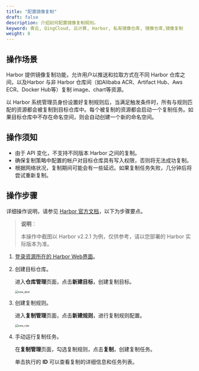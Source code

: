 ```yaml
---
title: "配置镜像复制"
draft: false
description: 介绍如何配置镜像复制规则。
keyword: 青云, QingCloud, 云计算, Harbor, 私有镜像仓库, 镜像仓库,镜像复制
weight: 8
---
```


## 操作场景

Harbor 提供镜像复制功能，允许用户以推送和拉取方式在不同 Harbor 仓库之间，以及Harbor 与非 Harbor 仓库间（如Alibaba ACR、Artifact Hub、Aws ECR、Docker Hub等）复制 image、chart等资源。 

以 Harbor 系统管理员身份设置好复制规则后，当满足触发条件时，所有与规则匹配的资源都会被复制到目标仓库中。每个被复制的资源都会启动一个复制任务。如果目标仓库中不存在命名空间，则会自动创建一个新的命名空间。

## 操作须知

- 由于 API 变化，不支持不同版本 Harbor 之间的复制。
- 确保复制策略中配置的帐户对目标仓库具有写入权限，否则将无法成功复制。
- 根据网络状况，复制期间可能会有一些延迟。如果复制任务失败，几分钟后将尝试重新复制。

## 操作步骤

详细操作说明，请参见 [Harbor 官方文档](https://goharbor.io/docs/2.2.0/administration/configuring-replication/)，以下为步骤要点。

>**说明**：
>
>本操作中截图以 Harbor v2.2.1 为例，仅供参考，请以您部署的 Harbor 实际版本为准。

1. [登录资源所在的 Harbor Web界面](/container/harbor/quickstart/qs18_access_harbor/#浏览器登录)。 

2. 创建目标仓库。

   进入**仓库管理**页面，点击**新建目标**，创建复制目标。

   <img src="/container/harbor/_images/man3008_new_dest.png" alt="new_dest" style="zoom:50%;" />

3. 创建复制规则。

   进入**复制管理**页面，点击**新建规则**，进行复制规则配置。

   <img src="/container/harbor/_images/man3008_new_rule.png" alt="new_rule" style="zoom:50%;" />

4. 手动运行复制任务。

   在**复制管理**页面，勾选复制规则，点击**复制**，创建复制任务。

   单击执行的 **ID** 可以查看复制的详细信息和任务列表。

   


